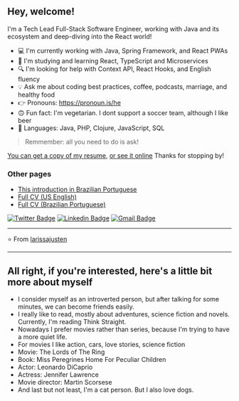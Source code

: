 <h2>Hey, welcome!</h2>

I'm a Tech Lead Full-Stack Software Engineer, working with Java and its ecosystem and deep-diving into the React world!

- 💻 I'm currently working with Java, Spring Framework, and React PWAs
- 🤔 I'm studying and learning React, TypeScript and Microservices
- 🔍 I'm looking for help with Context API, React Hooks, and English fluency
- 💡 Ask me about coding best practices, coffee, podcasts, marriage, and healthy food
- 👉 Pronouns: https://pronoun.is/he
- 🙃 Fun fact: I'm vegetarian. I dont support a soccer team, although I like beer
- 💚 Languages: Java, PHP, Clojure, JavaScript, SQL

> Remmember: all you need to do is ask!

[You can get a copy of my resume](Ricardo_Campos_CV.pdf), [or see it online](RESUME.md) Thanks for stopping by!

### Other pages

- [This introduction in Brazilian Portuguese](README-pt_BR.md)
- [Full CV (US English)](RESUME.md)
- [Full CV (Brazilian Portuguese)](RESUME-pt_BR.md)

[![Twitter Badge](https://img.shields.io/badge/-@oRicardoCampos-4d9bc0?style=flat-square&labelColor=4d9bc0&logo=twitter&logoColor=white&link=https://twitter.com/oRicardoCampos)](https://twitter.com/oRicardoCampos) [![Linkedin Badge](https://img.shields.io/badge/-ricardompcampos-063f5b?style=flat-square&logo=Linkedin&logoColor=white&link=https://www.linkedin.com/in/ricardompcampos/)](https://www.linkedin.com/in/ricardompcampos/) [![Gmail Badge](https://img.shields.io/badge/-ricardompcampos@gmail.com-c14438?style=flat-square&logo=Gmail&logoColor=white&link=mailto:ricardompcampos@gmail.com)](mailto:ricardompcampos@gmail.com)

---

⭐️ From [larissajusten](https://github.com/larissajusten)

---
<h2>All right, if you're interested, here's a little bit more about myself</h2>

- I consider myself as an introverted person, but after talking for some minutes, we can become friends easily.
- I really like to read, mostly about adventures, science fiction and novels. Currently, I'm reading Think Straight.
- Nowadays I prefer movies rather than series, because I'm trying to have a more quiet life.
- For movies I like action, cars, love stories, science fiction
- Movie: The Lords of The Ring
- Book: Miss Peregrines Home For Peculiar Children
- Actor: Leonardo DiCaprio
- Actress: Jennifer Lawrence 
- Movie director: Martin Scorsese 
- And last but not least, I'm a cat person. But I also love dogs. 
